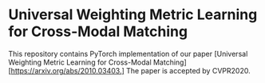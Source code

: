 # Universal Weighting Metric Learning for Cross-Modal Matching
This repository contains PyTorch implementation of our paper [Universal Weighting Metric Learning for Cross-Modal Matching][https://arxiv.org/abs/2010.03403.]
The paper is accepted by CVPR2020.
